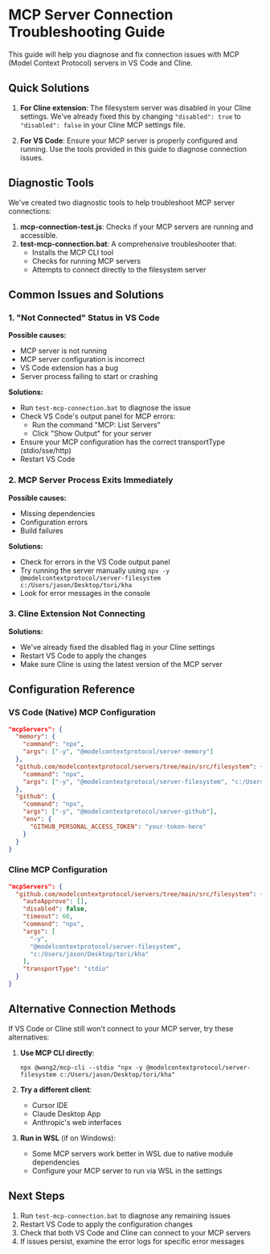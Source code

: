 # MCP Server Connection Troubleshooting Guide

This guide will help you diagnose and fix connection issues with MCP (Model Context Protocol) servers in VS Code and Cline.

## Quick Solutions

1. **For Cline extension**: The filesystem server was disabled in your Cline settings. We've already fixed this by changing `"disabled": true` to `"disabled": false` in your Cline MCP settings file.

2. **For VS Code**: Ensure your MCP server is properly configured and running. Use the tools provided in this guide to diagnose connection issues.

## Diagnostic Tools

We've created two diagnostic tools to help troubleshoot MCP server connections:

1. **mcp-connection-test.js**: Checks if your MCP servers are running and accessible.
2. **test-mcp-connection.bat**: A comprehensive troubleshooter that:
   - Installs the MCP CLI tool
   - Checks for running MCP servers
   - Attempts to connect directly to the filesystem server

## Common Issues and Solutions

### 1. "Not Connected" Status in VS Code

**Possible causes:**
- MCP server is not running
- MCP server configuration is incorrect
- VS Code extension has a bug
- Server process failing to start or crashing

**Solutions:**
- Run `test-mcp-connection.bat` to diagnose the issue
- Check VS Code's output panel for MCP errors:
  - Run the command "MCP: List Servers"
  - Click "Show Output" for your server
- Ensure your MCP configuration has the correct transportType (stdio/sse/http)
- Restart VS Code

### 2. MCP Server Process Exits Immediately

**Possible causes:**
- Missing dependencies
- Configuration errors
- Build failures

**Solutions:**
- Check for errors in the VS Code output panel
- Try running the server manually using `npx -y @modelcontextprotocol/server-filesystem c:/Users/jason/Desktop/tori/kha`
- Look for error messages in the console

### 3. Cline Extension Not Connecting

**Solutions:**
- We've already fixed the disabled flag in your Cline settings
- Restart VS Code to apply the changes
- Make sure Cline is using the latest version of the MCP server

## Configuration Reference

### VS Code (Native) MCP Configuration
```json
"mcpServers": {
  "memory": {
    "command": "npx",
    "args": ["-y", "@modelcontextprotocol/server-memory"]
  },
  "github.com/modelcontextprotocol/servers/tree/main/src/filesystem": {
    "command": "npx",
    "args": ["-y", "@modelcontextprotocol/server-filesystem", "c:/Users/jason/Desktop/tori/kha"]
  },
  "github": {
    "command": "npx",
    "args": ["-y", "@modelcontextprotocol/server-github"],
    "env": {
      "GITHUB_PERSONAL_ACCESS_TOKEN": "your-token-here"
    }
  }
}
```

### Cline MCP Configuration
```json
"mcpServers": {
  "github.com/modelcontextprotocol/servers/tree/main/src/filesystem": {
    "autoApprove": [],
    "disabled": false,
    "timeout": 60,
    "command": "npx",
    "args": [
      "-y",
      "@modelcontextprotocol/server-filesystem",
      "c:/Users/jason/Desktop/tori/kha"
    ],
    "transportType": "stdio"
  }
}
```

## Alternative Connection Methods

If VS Code or Cline still won't connect to your MCP server, try these alternatives:

1. **Use MCP CLI directly**:
   ```
   npx @wong2/mcp-cli --stdio "npx -y @modelcontextprotocol/server-filesystem c:/Users/jason/Desktop/tori/kha"
   ```
   
2. **Try a different client**:
   - Cursor IDE
   - Claude Desktop App
   - Anthropic's web interfaces

3. **Run in WSL** (if on Windows):
   - Some MCP servers work better in WSL due to native module dependencies
   - Configure your MCP server to run via WSL in the settings

## Next Steps

1. Run `test-mcp-connection.bat` to diagnose any remaining issues
2. Restart VS Code to apply the configuration changes
3. Check that both VS Code and Cline can connect to your MCP servers
4. If issues persist, examine the error logs for specific error messages
